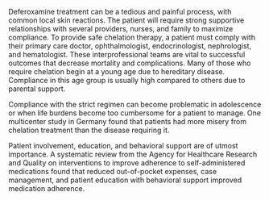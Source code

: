 Deferoxamine treatment can be a tedious and painful process, with common local skin reactions. The patient will require strong supportive relationships with several providers, nurses, and family to maximize compliance. To provide safe chelation therapy, a patient must comply with their primary care doctor, ophthalmologist, endocrinologist, nephrologist, and hematologist. These interprofessional teams are vital to successful outcomes that decrease mortality and complications. Many of those who require chelation begin at a young age due to hereditary disease. Compliance in this age group is usually high compared to others due to parental support.

Compliance with the strict regimen can become problematic in adolescence or when life burdens become too cumbersome for a patient to manage. One multicenter study in Germany found that patients had more misery from chelation treatment than the disease requiring it.

Patient involvement, education, and behavioral support are of utmost importance. A systematic review from the Agency for Healthcare Research and Quality on interventions to improve adherence to self-administered medications found that reduced out-of-pocket expenses, case management, and patient education with behavioral support improved medication adherence.